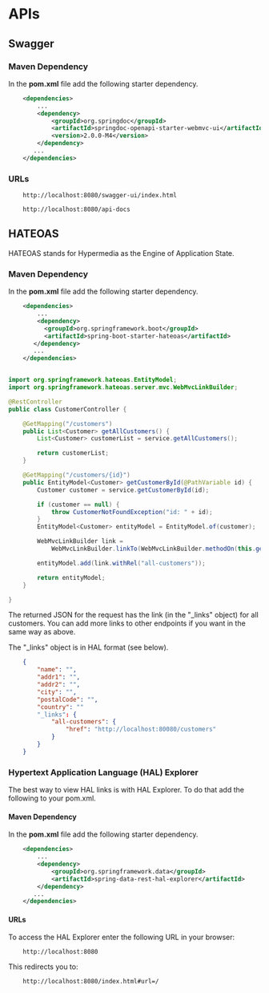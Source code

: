 # APIs

## Swagger

### Maven Dependency
In the **pom.xml** file add the following starter dependency.

```xml
    <dependencies>
        ...
		<dependency>
			<groupId>org.springdoc</groupId>
			<artifactId>springdoc-openapi-starter-webmvc-ui</artifactId>
			<version>2.0.0-M4</version>
		</dependency>
       ...
    </dependencies>
```


### URLs
```
    http://localhost:8080/swagger-ui/index.html
```

```
    http://localhost:8080/api-docs
```

## HATEOAS
HATEOAS stands for Hypermedia as the Engine of Application State.

### Maven Dependency
In the **pom.xml** file add the following starter dependency.

```xml
    <dependencies>
        ...
		<dependency>
	      <groupId>org.springframework.boot</groupId>
	      <artifactId>spring-boot-starter-hateoas</artifactId>
	   </dependency>
       ...
    </dependencies>
```

```java

import org.springframework.hateoas.EntityModel;
import org.springframework.hateoas.server.mvc.WebMvcLinkBuilder;

@RestController
public class CustomerController {

    @GetMapping("/customers")
    public List<Customer> getAllCustomers() {
        List<Customer> customerList = service.getAllCustomers();

        return customerList;
    }

    @GetMapping("/customers/{id}")
    public EntityModel<Customer> getCustomerById(@PathVariable id) {
        Customer customer = service.getCustomerById(id);

        if (customer == null) {
            throw CustomerNotFoundException("id: " + id);
        }
        EntityModel<Customer> entityModel = EntityModel.of(customer);

        WebMvcLinkBuilder link =
            WebMvcLinkBuilder.linkTo(WebMvcLinkBuilder.methodOn(this.getClass()).getAllCustomers());

        entityModel.add(link.withRel("all-customers"));

        return entityModel;
    }

}
```

The returned JSON for the request has the link (in the "_links" object) for all
customers. You can add more links to other endpoints if you want in the same way
as above.

The "_links" object is in HAL format (see below).

```json
    {
        "name": "",
        "addr1": "",
        "addr2": "",
        "city": "",
        "postalCode": "",
        "country": ""
        "_links": {
            "all-customers": {
                "href": "http://localhost:80080/customers"
            }
        }
    }
```

### Hypertext Application Language (HAL) Explorer
The best way to view HAL links is with HAL Explorer. To do that add the following to your
pom.xml.

#### Maven Dependency
In the **pom.xml** file add the following starter dependency.

```xml
    <dependencies>
        ...
		<dependency>
			<groupId>org.springframework.data</groupId>
			<artifactId>spring-data-rest-hal-explorer</artifactId>
		</dependency>
       ...
    </dependencies>
```

#### URLs
To access the HAL Explorer enter the following URL in your browser:

```
    http://localhost:8080
```

This redirects you to:
```
    http://localhost:8080/index.html#url=/
```
